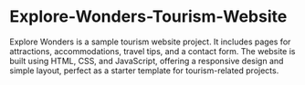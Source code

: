 # Explore-Wonders-Tourism-Website
Explore Wonders is a sample tourism website project. It includes pages for attractions, accommodations, travel tips, and a contact form. The website is built using HTML, CSS, and JavaScript, offering a responsive design and simple layout, perfect as a starter template for tourism-related projects.
